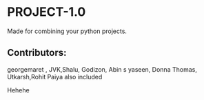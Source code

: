 # PROJECT-1.0

Made for combining your python projects.

## Contributors:
georgemaret ,
JVK,Shalu, 
Godizon,
Abin s yaseen,
Donna Thomas,
Utkarsh,Rohit Paiya
also included 


Hehehe

